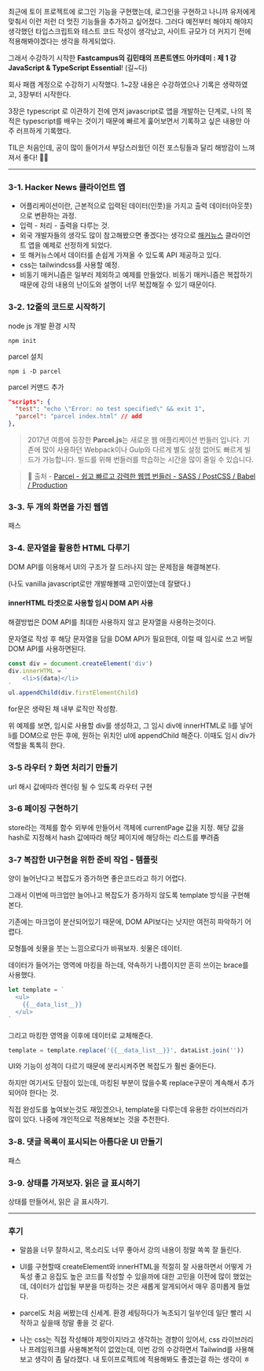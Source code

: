 최근에 토이 프로젝트에 로그인 기능을 구현했는데, 로그인을 구현하고 나니까 유저에게 맞춰서 이런 저런 더 멋진 기능들을 추가하고 싶어졌다. 그러다 예전부터 해야지 해야지 생각했던 타입스크립트와 테스트 코드 작성이 생각났고, 사이트 규모가 더 커지기 전에 적용해봐야겠다는 생각을 하게되었다.

그래서 수강하기 시작한 **Fastcampus의 김민태의 프론트엔드 아카데미 : 제 1 강 JavaScript & TypeScript Essential**! (길~다)

회사 패캠 계정으로 수강하기 시작했다. 1~2장 내용은 수강하였으나 기록은 생략하였고, 3장부터 시작한다.

3장은 typescript 로 이관하기 전에 먼저 javascript로 앱을 개발하는 단계로, 나의 목적은 typescript를 배우는 것이기 때문에 빠르게 훑어보면서 기록하고 싶은 내용만 아주 러프하게 기록했다.

TIL은 처음인데, 공이 많이 들어가서 부담스러웠던 이전 포스팅들과 달리 해방감이 느껴져서 좋다! 🤸‍♀️

---

### 3-1. Hacker News 클라이언트 앱

- 어플리케이션이란, 근본적으로 입력된 데이터(인풋)을 가지고 출력 데이터(아웃풋)으로 변환하는 과정.
- 입력 - 처리 - 출력을 다루는 것.
- 외국 개발자들의 생각도 많이 참고해봤으면 좋겠다는 생각으로 [해커뉴스](https://news.ycombinator.com/) 클라이언트 앱을 예제로 선정하게 되었다.
- 또 해커뉴스에서 데이터를 손쉽게 가져올 수 있도록 API 제공하고 있다.
- css는 tailwindcss를 사용할 예정.
- 비동기 매커니즘은 일부러 제외하고 예제를 만들었다. 비동기 매커니즘은 복잡하기 때문에 강의 내용의 난이도와 설명이 너무 복잡해질 수 있기 때문이다.

### 3-2. 12줄의 코드로 시작하기

node js 개발 환경 시작

```
npm init
```

parcel 설치

```
npm i -D parcel
```

parcel 커맨드 추가

```json
"scripts": {
  "test": "echo \"Error: no test specified\" && exit 1",
  "parcel": "parcel index.html" // add
},
```

> 2017년 여름에 등장한 **Parcel.js**는 새로운 웹 애플리케이션 번들러 입니다.
기존에 많이 사용하던 Webpack이나 Gulp와 다르게 별도 설정 없어도 빠르게 빌드가 가능합니다.
빌드를 위해 번들러를 학습하는 시간을 많이 줄일 수 있습니다.

> 📌 출처 - [Parcel - 쉽고 빠르고 강력한 웹앱 번들러 - SASS / PostCSS / Babel / Production](https://heropy.blog/2018/01/20/parcel-1-start/)

### 3-3. 두 개의 화면을 가진 웹앱

패스

### 3-4. 문자열을 활용한 HTML 다루기
DOM API를 이용해서 UI의 구조가 잘 드러나지 않는 문제점을 해결해본다.

(나도 vanilla javascript로만 개발해볼때 고민이였는데 잘됐다.)

#### innerHTML 타겟으로 사용할 임시 DOM API 사용
해결방법은 DOM API를 최대한 사용하지 않고 문자열을 사용하는것이다.

문자열로 작성 후 해당 문자열을 담을 DOM API가 필요한데, 이럴 때 임시로 쓰고 버릴 DOM API를 사용하면된다.

```javascript
const div = document.createElement('div')
div.innerHTML = `
	<li>${data}</li>
`
ul.appendChild(div.firstElementChild)
```

for문은 생략된 채 내부 로직만 작성함.

위 예제를 보면, 임시로 사용할 div를 생성하고, 그 임시 div에 innerHTML로 li를 넣어 li를 DOM으로 만든 후에, 원하는 위치인 ul에 appendChild 해준다. 이때도 임시 div가 역할을 톡톡히 한다.


### 3-5 라우터 ? 화면 처리기 만들기
url 해시 값에따라 렌더링 될 수 있도록 라우터 구현


### 3-6 페이징 구현하기
store라는 객체를 함수 외부에 만들어서 객체에 currentPage 값을 지정. 해당 값을 hash로 지정해서 hash 값에따라 해당 페이지에 해당하는 리스트를 뿌려줌

### 3-7 복잡한 UI구현을 위한 준비 작업 - 템플릿

양이 늘어난다고 복잡도가 증가하면 좋은코드라고 하기 어렵다.

그래서 이번에 마크업만 늘어나고 복잡도가 증가하지 않도록 template 방식을 구현해본다.

기존에는 마크업이 분산되어있기 때문에, DOM API보다는 낫지만 여전히 파악하기 어렵다.

모형틀에 쇳물을 붓는 느낌으로다가 바꿔보자. 쇳물은 데이터.

데이터가 들어가는 영역에 마킹을 하는데, 약속하기 나름이지만 흔히 쓰이는 brace를 사용했다.

``` javascript
let template = `
  <ul>
    {{__data_list__}}
  </ul>
`
```

그리고 마킹한 영역을 이후에 데이터로 교체해준다.

```javascript
template = template.replace('{{__data_list__}}', dataList.join(''))
```

UI와 기능이 성격이 다르기 때문에 분리시켜주면 복잡도가 훨씬 줄어든다.

하지만 여기서도 단점이 있는데, 마킹된 부분이 많을수록 replace구문이 계속해서 추가되어야 한다는 것.

직접 완성도를 높여보는것도 재밌겠으나, template을 다루는데 유용한 라이브러리가 많이 있다. 나중에 개인적으로 적용해보는 것을 추천한다.


### 3-8. 댓글 목록이 표시되는 아름다운 UI 만들기

패스

### 3-9. 상태를 가져보자. 읽은 글 표시하기

상태를 만들어서, 읽은 글 표시하기.

---

### 후기

- 말씀을 너무 잘하시고, 목소리도 너무 좋아서 강의 내용이 정말 쏙쏙 잘 들린다.

- UI를 구현할때 createElement와 innerHTML을 적절히 잘 사용하면서 어떻게 가독성 좋고 응집도 높은 코드를 작성할 수 있을까에 대한 고민을 이전에 많이 했었는데, 데이터가 삽입될 부분을 마킹하는 것은 새롭게 알게되어서 매우 흥미롭게 들었다.

- parcel도 처음 써봤는데 신세계. 환경 세팅하다가 녹초되기 일쑤인데 일단 빨리 시작하고 싶을때 정말 좋을 것 같다.

- 나는 css는 직접 작성해야 제맛이지!라고 생각하는 경향이 있어서, css 라이브러리나 프레임워크를 사용해본적이 없었는데, 이번 강의 수강하면서 Tailwind를 사용해보고 생각이 좀 달라졌다. 내 토이프로젝트에 적용해봐도 좋겠는걸 하는 생각이 ㅎ
